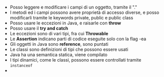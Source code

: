 * Posso leggere e modificare i campi di un oggetto, tramite il "."
* I metodi ed i campi possono avere proprietà di accesso diverse, e posso modificarli tramite le keywords private, public e public class
* Posso usare le eccezioni in Java, e raisarle con __throw__
* Posso usare il __try and catch__
* Le eccezioni sono di vari tipi, fra cui __Throwable__
* Le __Assertion__ indicano parti di codice eseguite solo con la flag -ea
* Gli oggetti in Java sono __reference__, sono puntati
* Le classi sono definizioni di tipi che possono essere usati
* Java ha una semantica statica, viene compilato
* I tipi dinamici, come le classi, possono essere controllati tramite `instanceof`
* 